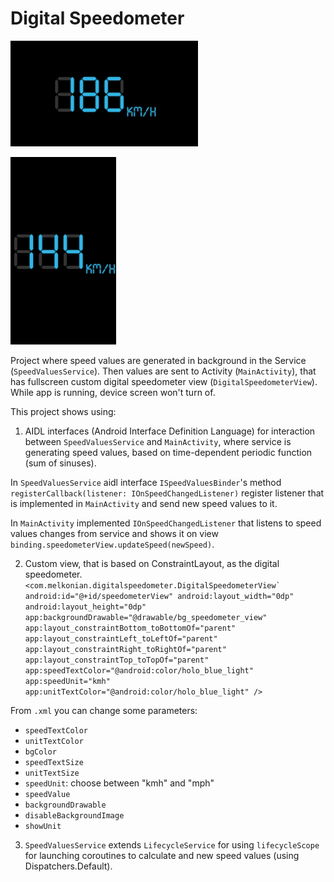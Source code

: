 # Digital Speedometer

[<img src="./readmepics/app_screen_landscape.png" width="300" />](./readmepics/app_screen_landscape.png)

[<img src="./readmepics/app_screen_portrait.png" height="300"/>](./readmepics/app_screen_portrait.png)

Project where speed values are generated in background in the Service (`SpeedValuesService`). Then values are sent to Activity (`MainActivity`), that has fullscreen custom digital speedometer view (`DigitalSpeedometerView`).
While app is running, device screen won't turn of.

This project shows using:
1. AIDL interfaces (Android Interface Definition Language) for interaction between `SpeedValuesService` and `MainActivity`, where service is generating speed values, based on time-dependent periodic function (sum of sinuses).

In `SpeedValuesService` aidl interface `ISpeedValuesBinder`'s method ` registerCallback(listener: IOnSpeedChangedListener)` register listener that is implemented in `MainActivity` and send new speed values to it.

In `MainActivity` implemented `IOnSpeedChangedListener` that listens to speed values changes from service and shows it on view `binding.speedometerView.updateSpeed(newSpeed)`.

2. Custom view, that is based on ConstraintLayout, as the digital speedometer.
    ```<com.melkonian.digitalspeedometer.DigitalSpeedometerView`
        android:id="@+id/speedometerView"
        android:layout_width="0dp"
        android:layout_height="0dp"
        app:backgroundDrawable="@drawable/bg_speedometer_view"
        app:layout_constraintBottom_toBottomOf="parent"
        app:layout_constraintLeft_toLeftOf="parent"
        app:layout_constraintRight_toRightOf="parent"
        app:layout_constraintTop_toTopOf="parent"
        app:speedTextColor="@android:color/holo_blue_light"
        app:speedUnit="kmh"
        app:unitTextColor="@android:color/holo_blue_light" />```

From `.xml` you can change some parameters:
- `speedTextColor`
- `unitTextColor`
- `bgColor`
- `speedTextSize`
- `unitTextSize`
- `speedUnit`: choose between "kmh" and "mph"
- `speedValue`
- `backgroundDrawable`
- `disableBackgroundImage`
- `showUnit`

3. `SpeedValuesService` extends `LifecycleService` for using `lifecycleScope` for launching coroutines to calculate and new speed values (using Dispatchers.Default).
